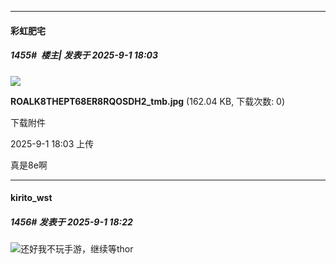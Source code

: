 ﻿
*****

####  彩虹肥宅  
##### 1455#         楼主| 发表于 2025-9-1 18:03

<img src="https://img.stage1st.com/forum/202509/01/180357lhrtjdpfwjvsogsw.jpg" referrerpolicy="no-referrer">

<strong>ROALK8THEPT68ER8RQOSDH2_tmb.jpg</strong> (162.04 KB, 下载次数: 0)

下载附件

2025-9-1 18:03 上传

真是8e啊


*****

####  kirito_wst  
##### 1456#       发表于 2025-9-1 18:22

<img src="https://static.stage1st.com/image/smiley/face2017/029.png" referrerpolicy="no-referrer">还好我不玩手游，继续等thor

